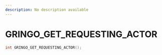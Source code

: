 ```yaml
---
description: No description available 
---
```


# GRINGO_GET_REQUESTING_ACTOR

```cpp
int GRINGO_GET_REQUESTING_ACTOR();
```